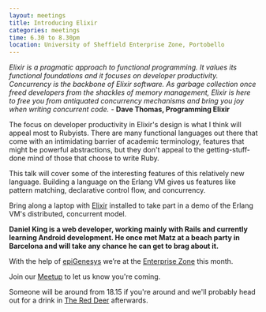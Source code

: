 ```yaml
---
layout: meetings
title: Introducing Elixir
categories: meetings
time: 6.30 to 8.30pm
location: University of Sheffield Enterprise Zone, Portobello
---
```



*Elixir is a pragmatic approach to functional programming. It values its functional foundations and it focuses on 
developer productivity. Concurrency is the backbone of Elixir software. As garbage collection once freed developers 
from the shackles of memory management, Elixir is here to free you from antiquated concurrency mechanisms and bring 
you joy when writing concurrent code.* - **Dave Thomas, Programming Elixir**

The focus on developer productivity in Elixir's design is what I think will appeal most to Rubyists. There are many 
functional languages out there that come with an intimidating barrier of academic terminology, features that might be 
powerful abstractions, but they don't appeal to the getting-stuff-done mind of those that choose to write Ruby.

This talk will cover some of the interesting features of this relatively new language. Building a language on the 
Erlang VM gives us features like pattern matching, declarative control flow, and concurrency.

Bring along a laptop with [Elixir](http://elixir-lang.org/install.html) installed to take part in a demo of the
 Erlang VM's distributed, concurrent model.

**Daniel King is a web developer, working mainly with Rails and currently learning Android development. He once met Matz 
at a beach party in Barcelona and will take any chance he can get to brag about it.**


With the help of [epiGenesys](http://www.epigenesys.org.uk/) we’re at the [Enterprise Zone](http://enterprise.shef.ac.uk/about-us) 
this month.

Join our [Meetup](http://www.meetup.com/sheffieldrubyists/events/220524210/) to let us know you're coming.

Someone will be around from 18.15 if you're around and we'll probably head out for a drink in [The Red
Deer](http://www.red-deer-sheffield.co.uk/) afterwards.
